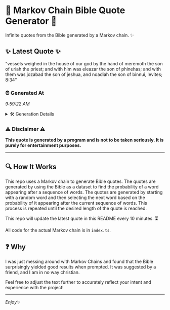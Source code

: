 # 📖 Markov Chain Bible Quote Generator 📖

Infinite quotes from the Bible generated by a Markov chain. ✨

## ✨ Latest Quote ✨
"vessels weighed in the house of our god by the hand of meremoth the son of uriah the priest; and with him was eleazar the son of phinehas; and with them was jozabad the son of jeshua, and noadiah the son of binnui, levites; 8:34"

### ⏰ Generated At
*9:59:22 AM*

<details>
    <summary>🛠️ Generation Details</summary>
    <p>
        <strong>🌱 Seed:</strong> vessels<br>
        <strong>🔄 Iterations:</strong> 44<br>
        <strong>📜 Context History:</strong><br>[ vessels ]: weighed<br>[ vessels, weighed ]: in<br>[ vessels, weighed, in ]: the<br>[ vessels, weighed, in, the ]: house<br>[ vessels, weighed, in, the, house ]: of<br>[ vessels, weighed, in, the, house, of ]: our<br>[ weighed, in, the, house, of, our ]: god<br>[ in, the, house, of, our, god ]: by<br>[ the, house, of, our, god, by ]: the<br>[ house, of, our, god, by, the ]: hand<br>[ of, our, god, by, the, hand ]: of<br>[ our, god, by, the, hand, of ]: meremoth<br>[ god, by, the, hand, of, meremoth ]: the<br>[ by, the, hand, of, meremoth, the ]: son<br>[ the, hand, of, meremoth, the, son ]: of<br>[ hand, of, meremoth, the, son, of ]: uriah<br>[ of, meremoth, the, son, of, uriah ]: the<br>[ meremoth, the, son, of, uriah, the ]: priest;<br>[ the, son, of, uriah, the, priest; ]: and<br>[ son, of, uriah, the, priest;, and ]: with<br>[ of, uriah, the, priest;, and, with ]: him<br>[ uriah, the, priest;, and, with, him ]: was<br>[ the, priest;, and, with, him, was ]: eleazar<br>[ priest;, and, with, him, was, eleazar ]: the<br>[ and, with, him, was, eleazar, the ]: son<br>[ with, him, was, eleazar, the, son ]: of<br>[ him, was, eleazar, the, son, of ]: phinehas;<br>[ was, eleazar, the, son, of, phinehas; ]: and<br>[ eleazar, the, son, of, phinehas;, and ]: with<br>[ the, son, of, phinehas;, and, with ]: them<br>[ son, of, phinehas;, and, with, them ]: was<br>[ of, phinehas;, and, with, them, was ]: jozabad<br>[ phinehas;, and, with, them, was, jozabad ]: the<br>[ and, with, them, was, jozabad, the ]: son<br>[ with, them, was, jozabad, the, son ]: of<br>[ them, was, jozabad, the, son, of ]: jeshua,<br>[ was, jozabad, the, son, of, jeshua, ]: and<br>[ jozabad, the, son, of, jeshua,, and ]: noadiah<br>[ the, son, of, jeshua,, and, noadiah ]: the<br>[ son, of, jeshua,, and, noadiah, the ]: son<br>[ of, jeshua,, and, noadiah, the, son ]: of<br>[ jeshua,, and, noadiah, the, son, of ]: binnui,<br>[ and, noadiah, the, son, of, binnui, ]: levites;<br>[ noadiah, the, son, of, binnui,, levites; ]: 8:34<br>
    </p>
</details>

### ⚠️ Disclaimer ⚠️
**This quote is generated by a program and is not to be taken seriously. It is purely for entertainment purposes.**

---

## 🔍 How It Works

This repo uses a Markov chain to generate Bible quotes. The quotes are generated by using the Bible as a dataset to find the probability of a word appearing after a sequence of words. The quotes are generated by starting with a random word and then selecting the next word based on the probability of it appearing after the current sequence of words. This process is repeated until the desired length of the quote is reached.

This repo will update the latest quote in this README every 10 minutes. ⏳

All code for the actual Markov chain is in `index.ts`.

## ❓ Why

I was just messing around with Markov Chains and found that the Bible surprisingly yielded good results when prompted. 
It was suggested by a friend, and I am in no way christian.

Feel free to adjust the text further to accurately reflect your intent and experience with the project!

---

*Enjoy*✨
